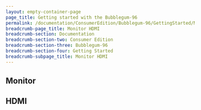 ```yaml
---
layout: empty-container-page
page_title: Getting started with the Bubblegum-96
permalink: /documentation/ConsumerEdition/Bubblegum-96/GettingStarted/MonitorHDMI.md/
breadcrumb-page_title: Monitor HDMI
breadcrumb-section: Documentation
breadcrumb-section-two: Consumer Edition
breadcrumb-section-three: Bubblegum-96
breadcrumb-section-four: Getting Started
breadcrumb-subpage_title: Monitor HDMI
---
```

## Monitor

## HDMI
